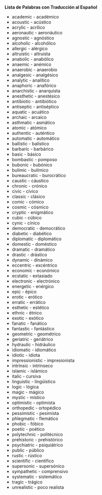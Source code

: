 

**Lista de Palabras con Traducción al Español**

*   academic - académico
*   acoustic - acústico
*   acrylic - acrílico
*   aeronautic - aeronáutico
*   agnostic - agnóstico
*   alcoholic - alcohólico
*   allergic - alérgico
*   altruistic - altruista
*   anabolic - anabólico
*   anaemic - anémico
*   anaerobic - anaerobio
*   analgesic - analgésico
*   analytic - analítico
*   anaphoric - anafórico
*   anarchistic - anarquista
*   anesthetic - anestésico
*   antibiotic - antibiótico
*   antiseptic - antiséptico
*   aquatic - acuático
*   archaic - arcaico
*   asthmatic - asmático
*   atomic - atómico
*   authentic - auténtico
*   automatic - automático
*   ballistic - balístico
*   barbaric - barbárico
*   basic - básico
*   bombastic - pomposo
*   bubonic - bubónico
*   bulimic - bulímico
*   bureaucratic - burocrático
*   caustic - cáustico
*   chronic - crónico
*   civic - cívico
*   classic - clásico
*   comic - cómico
*   cosmic - cósmico
*   cryptic - enigmático
*   cubic - cúbico
*   cynic - cínico
*   democratic - democrático
*   diabetic - diabético
*   diplomatic - diplomático
*   domestic - doméstico
*   dramatic - dramático
*   drastic - drástico
*   dynamic - dinámico
*   eccentric - excéntrico
*   economic - económico
*   ecstatic - extasiado
*   electronic - electrónico
*   energetic - enérgico
*   epic - épico
*   erotic - erótico
*   erratic - errático
*   esthetic - estético
*   ethnic - étnico
*   exotic - exótico
*   fanatic - fanático
*   fantastic - fantástico
*   geometric - geométrico
*   geriatric - geriátrico
*   hydraulic - hidráulico
*   idiomatic - idiomático
*   idiotic - idiota
*   impressionistic - impresionista
*   intrinsic - intrínseco
*   islamic - islámico
*   italic - cursiva
*   linguistic - lingüístico
*   logic - lógica
*   magic - mágico
*   mystic - místico
*   optimistic - optimista
*   orthopedic - ortopédico
*   pessimistic - pesimista
*   phlegmatic - flemático
*   phobic - fóbico
*   poetic - poético
*   polytechnic - politécnico
*   prehistoric - prehistórico
*   psychiatric - psiquiátrico
*   public - público
*   rustic - rústico
*   scientific - científico
*   supersonic - supersónico
*   sympathetic - comprensivo
*   systematic - sistemático
*   tragic - trágico
*   unrealistic - poco realista
